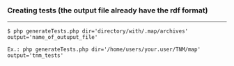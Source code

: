 ### Creating tests (the output file already have the rdf format)
-----------------------
	$ php generateTests.php dir='directory/with/.map/archives' output='name_of_outuput_file'

	Ex.: php generateTests.php dir='/home/users/your.user/TNM/map' output='tnm_tests'
